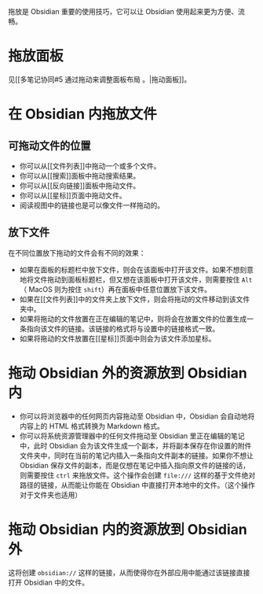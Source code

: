 拖放是 Obsidian 重要的使用技巧，它可以让 Obsidian 使用起来更为方便、流畅。

# 拖放面板

见[[多笔记协同#5 通过拖动来调整面板布局 。|拖动面板]]。

# 在 Obsidian 内拖放文件

## 可拖动文件的位置

- 你可以从[[文件列表]]中拖动一个或多个文件。
- 你可以从[[搜索]]面板中拖动搜索结果。
- 你可以从[[反向链接]]面板中拖动文件。
- 你可以从[[星标]]页面中拖动文件。
- 阅读视图中的链接也是可以像文件一样拖动的。

## 放下文件

在不同位置放下拖动的文件会有不同的效果：

- 如果在面板的标题栏中放下文件，则会在该面板中打开该文件。如果不想刻意地将文件拖动到面板标题栏，但又想在该面板中打开该文件，则需要按住 `Alt`（ MacOS 则为按住 `shift`）再在面板中任意位置放下该文件。
- 如果在[[文件列表]]中的文件夹上放下文件，则会将拖动的文件移动到该文件夹中。
- 如果将拖动的文件放置在正在编辑的笔记中，则将会在放置文件的位置生成一条指向该文件的链接。该链接的格式将与设置中的链接格式一致。
- 如果将拖动的文件放置在[[星标]]页面中则会为该文件添加星标。

# 拖动 Obsidian 外的资源放到 Obsidian 内

- 你可以将浏览器中的任何网页内容拖动至 Obsidian 中，Obsidian 会自动地将内容上的 HTML 格式转换为 Markdown 格式。
- 你可以将系统资源管理器中的任何文件拖动至 Obsidian 里正在编辑的笔记中，此时 Obsidian 会为该文件生成一个副本，并将副本保存在你设置的附件文件夹中，同时在当前的笔记内插入一条指向文件副本的链接。如果你不想让 Obsidian 保存文件的副本，而是仅想在笔记中插入指向原文件的链接的话，则需要按住 `ctrl` 来拖放文件。这个操作会创建 `file:///` 这样的基于文件绝对路径的链接，从而能让你能在 Obsidian 中直接打开本地中的文件。（这个操作对于文件夹也适用）

# 拖动 Obsidian 内的资源放到 Obsidian 外

这将创建 `obsidian://` 这样的链接，从而使得你在外部应用中能通过该链接直接打开 Obsidian 中的文件。 